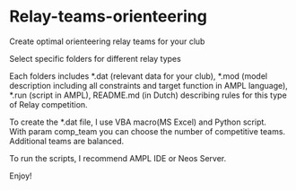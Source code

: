 # Relay-teams-orienteering
Create optimal orienteering relay teams for your club 

Select specific folders for different relay types

Each folders includes *.dat (relevant data for your club),
                      *.mod (model description including all constraints and target function in AMPL language),
                      *.run (script in AMPL),
                     README.md (in Dutch) describing rules for this type of Relay competition.

To create the *.dat file, I use VBA macro(MS Excel) and Python script.   
With param comp_team you can choose the number of competitive teams. Additional teams are balanced. 

To run the scripts, I recommend AMPL IDE or Neos Server.

Enjoy!
